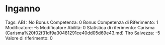 # Inganno

Tags: ABI
: No
Bonus Competenza: 0
Bonus Competenza di Riferimento: 1
Modificatore: -5
Modificatore  Abilità: 0
Statistica di riferimento: Carisma (Carisma%20f02f31df9a30481291ce40dd05d69e43.md)
Tiro Salvezza: -5
Valore di riferimento: 0